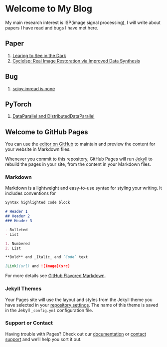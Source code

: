 # Welcome to My Blog

My main research interest is ISP(image signal processing), I will write about papers I have read and bugs I have met here.

## Paper
1. [Learing to See in the Dark](https://github.com/YuhaoZeng/blog/blob/master/paper/learning_to_see_in_the_dark.md)
2. [CycleIsp: Real Image Restoration via Improved Data Synthesis](https://github.com/YuhaoZeng/blog/blob/master/paper/CycleISP.md)

## Bug
1. [scipy.imread is none](https://github.com/YuhaoZeng/blog/blob/master/bug/imread_none.md)

## PyTorch
1. [DataParallel and DistributedDataParallel](https://github.com/YuhaoZeng/blog/blob/master/Pytorch/Pytorch%20DataParallel%20and%20DistributedDataParallel.md)










## Welcome to GitHub Pages

You can use the [editor on GitHub](https://github.com/YuhaoZeng/zyh.github.io/edit/master/index.md) to maintain and preview the content for your website in Markdown files.

Whenever you commit to this repository, GitHub Pages will run [Jekyll](https://jekyllrb.com/) to rebuild the pages in your site, from the content in your Markdown files.

### Markdown

Markdown is a lightweight and easy-to-use syntax for styling your writing. It includes conventions for

```markdown
Syntax highlighted code block

# Header 1
## Header 2
### Header 3

- Bulleted
- List

1. Numbered
2. List

**Bold** and _Italic_ and `Code` text

[Link](url) and ![Image](src)
```

For more details see [GitHub Flavored Markdown](https://guides.github.com/features/mastering-markdown/).

### Jekyll Themes

Your Pages site will use the layout and styles from the Jekyll theme you have selected in your [repository settings](https://github.com/YuhaoZeng/zyh.github.io/settings). The name of this theme is saved in the Jekyll `_config.yml` configuration file.

### Support or Contact

Having trouble with Pages? Check out our [documentation](https://help.github.com/categories/github-pages-basics/) or [contact support](https://github.com/contact) and we’ll help you sort it out.
